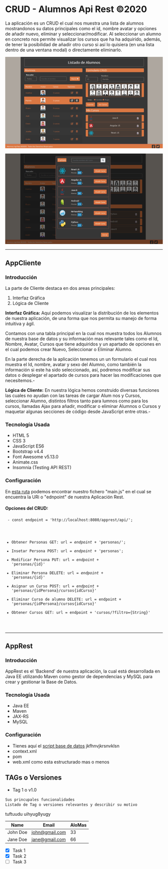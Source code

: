 # CRUD - Alumnos Api Rest ©2020 

La aplicación es un CRUD el cual nos muestra una lista de alumnos mostrandonos su datos principales como el id, nombre avatar y opciones de añadir nuevo, eliminar y seleccionar/modificar. Al seleccionar un alumno en concreto nos permite visualizar los cursos que ha ha adquirido, además, de tener la posibilidad de añadir otro curso si así lo quisiera (en una lista dentro de una ventana modal) o directamente eliminarlo.
  
  ![Imagen 1](https://github.com/istikis/DesdeCasa/blob/master/screenshots/Screenshot_CRUD%20-%20Alumnos%20(1).png)
  
  ![imagen 2](https://github.com/istikis/DesdeCasa/blob/master/screenshots/Screenshot_CRUD%20-%20Alumnos%20(2).png)
  
  ***
  

## AppCliente

### Introducción

 La parte de Cliente destaca en dos areas principales:
  1. Interfaz Gráfica
  2. Lógica de Cliente

**Interfaz Gráfica:** Aquí podemos visualizar la distribución de los elementos de nuestra aplicación, de una forma que nos permita su manejo de forma intuitiva y ágil. 

   Contamos con una tabla principal en la cual nos muestra todos los Alumnos de nuestra base de datos y su información mas relevante tales como el Id, Nombre, Avatar, Cursos que tiene adquiridos y un apartado de opciones en el cual podemos crear Nuevo, Seleccionar o Eliminar Alumno.
   
   En la parte derecha de la aplicación tenemos un un formulario el cual nos muestra el Id, nombre, avatar y sexo del Alumno, como también la información si este ha sido seleccionado, así, podremos modificar sus datos o desplegar el apartado de cursos para hacer las modificaciones que necesitemos.-

**Lógica de Cliente:** En nuestra lógica hemos construido diversas funciones las cuales no ayudan con las tareas de cargar Alum nos y Cursos, seleccionar Alumno, distintos filtros tanto para lumnos como para los cursos, llamadas Ajax para añadir, modificar o eliminar Alumnos o Cursos y maquetar algunas secciones de código desde JavaScript entre otras.- 

### Tecnología Usada

- HTML 5
- CSS 3
- JavaScript ES6
- Bootstrap v4.4
- Font Awesome v5.13.0
- Animate.css
- Insomnia (Testing API REST)

### Configuración
  
  En [esta ruta](https://github.com/istikis/DesdeCasa/blob/master/appclient/js/main.js) podemos encontrar nuestro fichero "main.js" en el cual se encuentra la URi o "ednpoint" de nuestra Aplicación Rest.

#### Opciones del CRUD:
<code> - const endpoint = 'http://localhost:8080/apprest/api/';
- Obtener Personas GET: url = *endpoint* + 'personas/';
- Insetar Persona POST: url = *endpoint* + 'personas';
- Modificar Persona PUT: url = *endpoint* + 'personas/{id}'
- Eliminar Persona DELETE: url = *endpoint* + 'personas/{id}'
- Asignar un Curso POST: url = *endpoint* + 'personas/{idPersona}/cursos{idCurso}'
- Eliminar Curso de alumno DELETE: url = endpoint + 'personas/{idPersona}/cursos{idCurso}'
- Obtener Cursos GET: url = endpoint + 'cursos/?filtro={String}'
</code>



___
## AppRest

### Introducción

AppRest es el 'Backend' de nuestra aplicación, la cual está desarrollada en Java EE utilizando Maven como gestor de dependencias y MySQL para crear y gestionar la Base de Datos. 

### Tecnología Usada
- Java EE
- Maven
- JAX-RS
- MySQL

### Configuración


- Tienes aquí el [script base de datos](https://github.com/istikis/DesdeCasa/blob/master/apprest/alumnos_database.sql, "Acceso a la Base de Datos") jkfhnvjkrsnvklsn
- context.xml
- pom
- web.xml
como esta estructurado mas o menos

## TAGs o Versiones

- Tag 1 o v1.0

```
Sus princupales funcionalidades
Listado de Tag o versiones relevantes y describir su motivo
```




tuftuudu
uihyug8yugy

      
<!-- Tables -->
| Name     | Email          | AloMas |
| -------- | -------------- | ------ |
| John Doe | john@gmail.com | 33  |
| Jane Doe | jane@gmail.com |66|

<!-- Task List -->
* [x] Task 1
* [x] Task 2
* [ ] Task 3     
